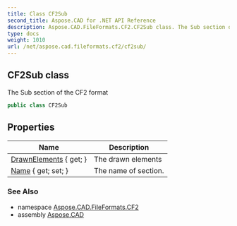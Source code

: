 ```yaml
---
title: Class CF2Sub
second_title: Aspose.CAD for .NET API Reference
description: Aspose.CAD.FileFormats.CF2.CF2Sub class. The Sub section of the CF2 format
type: docs
weight: 1010
url: /net/aspose.cad.fileformats.cf2/cf2sub/
---
```

## CF2Sub class

The Sub section of the CF2 format

```csharp
public class CF2Sub
```

## Properties

| Name | Description |
| --- | --- |
| [DrawnElements](../../aspose.cad.fileformats.cf2/cf2sub/drawnelements/) { get; } | The drawn elements |
| [Name](../../aspose.cad.fileformats.cf2/cf2sub/name/) { get; set; } | The name of section. |

### See Also

* namespace [Aspose.CAD.FileFormats.CF2](../../aspose.cad.fileformats.cf2/)
* assembly [Aspose.CAD](../../)


